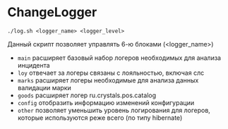 # ChangeLogger
```
./log.sh <logger_name> <logger_level>
```
Данный скрипт позволяет управлять 6-ю блоками (<logger_name>)
* `main` расширяет базовый набор логеров необходимых для анализа инцидента
* `loy` отвечает за логеры связаны с лояльностью, включая слс
* `marks` расширяет логеры необходимые для анализа данных валидации марки
* `goods` расширяет логер ru.crystals.pos.catalog
* `config` отобразить информацию изменений конфигурации
* `other` позволяет уменьшить уровень логирования для логеров, которые используются реже всего (по типу hibernate)


